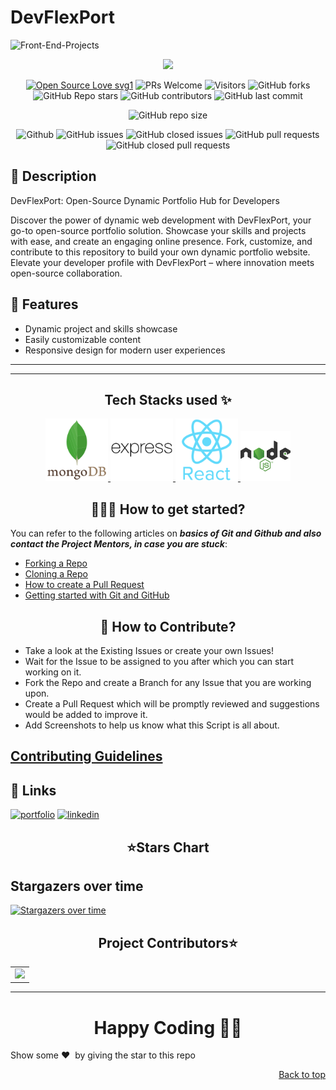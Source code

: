 # DevFlexPort
![Front-End-Projects](https://socialify.git.ci/hunter-420/DevFlexPort/image?description=1&descriptionEditable=A%20place%20for%20Developers&forks=1&issues=1&language=1&name=1&owner=1&pulls=1&stargazers=1&theme=Light)

<p align="center">
  <a href="https://devflexport.vercel.app/">
    <img src="https://forthebadge.com/images/badges/check-it-out.svg">
   </a>
</p>


<div align="center">
 <p>

[![Open Source Love svg1](https://badges.frapsoft.com/os/v1/open-source.svg?v=103)](https://github.com/ellerbrock/open-source-badges/)
![PRs Welcome](https://img.shields.io/badge/PRs-welcome-brightgreen.svg?style=flat)
![Visitors](https://api.visitorbadge.io/api/visitors?path=https%3A%2F%2Fgithub.com%2FHunter-420%2FDevFlexPort&countColor=%23263759&style=flat)
![GitHub forks](https://img.shields.io/github/forks/hunter-420/DevFlexPort)
![GitHub Repo stars](https://img.shields.io/github/stars/hunter-420/DevFlexPort)
![GitHub contributors](https://img.shields.io/github/contributors/hunter-420/DevFlexPort)
![GitHub last commit](https://img.shields.io/github/last-commit/hunter-420/DevFlexPort)
  
![GitHub repo size](https://img.shields.io/github/repo-size/hunter-420/DevFlexPort)

![Github](https://img.shields.io/github/license/hunter-420/DevFlexPort)
![GitHub issues](https://img.shields.io/github/issues/hunter-420/DevFlexPort)
![GitHub closed issues](https://img.shields.io/github/issues-closed-raw/hunter-420/DevFlexPort)
![GitHub pull requests](https://img.shields.io/github/issues-pr/hunter-420/DevFlexPort)
![GitHub closed pull requests](https://img.shields.io/github/issues-pr-closed/hunter-420/DevFlexPort)
 </p>
</div>
 
 ## 📌 Description

DevFlexPort: Open-Source Dynamic Portfolio Hub for Developers

Discover the power of dynamic web development with DevFlexPort, your go-to open-source portfolio solution. Showcase your skills and projects with ease, and create an engaging online presence. Fork, customize, and contribute to this repository to build your own dynamic portfolio website. Elevate your developer profile with DevFlexPort – where innovation meets open-source collaboration.

## 🚀 Features

- Dynamic project and skills showcase
- Easily customizable content
- Responsive design for modern user experiences

    




    
 ---



 ---




<h2 align="center"> Tech Stacks used ✨ </h2>

<p align="center">
  <a href="https://www.mongodb.com/" target="_blank" rel="noreferrer">
    <img src="https://raw.githubusercontent.com/devicons/devicon/master/icons/mongodb/mongodb-original-wordmark.svg" alt="MongoDB" width="100" height="100"/>
  </a>
  <a href="https://expressjs.com/" target="_blank" rel="noreferrer">
    <img src="https://raw.githubusercontent.com/devicons/devicon/master/icons/express/express-original-wordmark.svg" alt="Express" width="100" height="100"/>
  </a>
  <a href="https://reactjs.org/" target="_blank" rel="noreferrer">
    <img src="https://raw.githubusercontent.com/devicons/devicon/master/icons/react/react-original-wordmark.svg" alt="React" width="100" height="100"/>
  </a>
  <a href="https://nodejs.org/" target="_blank" rel="noreferrer">
    <img src="https://raw.githubusercontent.com/devicons/devicon/master/icons/nodejs/nodejs-original-wordmark.svg" alt="Node.js" width="80" height="80"/>
  </a>
</p>

<h2 align=center> 👨🏻‍💻 How to get started? </h2> 

You can refer to the following articles on **_basics of Git and Github and also contact the Project Mentors, in case you are stuck_**:

- [Forking a Repo](https://help.github.com/en/github/getting-started-with-github/fork-a-repo)
- [Cloning a Repo](https://docs.github.com/en/repositories/creating-and-managing-repositories/cloning-a-repository)
- [How to create a Pull Request](https://opensource.com/article/19/7/create-pull-request-github)
- [Getting started with Git and GitHub](https://towardsdatascience.com/getting-started-with-git-and-github-6fcd0f2d4ac6)


<h2 align=center> 📝 How to Contribute? </h2>  

- Take a look at the Existing Issues or create your own Issues!
- Wait for the Issue to be assigned to you after which you can start working on it.
- Fork the Repo and create a Branch for any Issue that you are working upon.
- Create a Pull Request which will be promptly reviewed and suggestions would be added to improve it.
- Add Screenshots to help us know what this Script is all about.

<h2>
	<a href="https://github.com/Hunter-420/DevFlexPort/blob/main/CONTRIBUTING.md">
		Contributing Guidelines
	</a>
</h2>

## 🔗 Links
[![portfolio](https://img.shields.io/badge/my_portfolio-000?style=for-the-badge&logo=ko-fi&logoColor=white)](https://khanalnischal.com.np)
[![linkedin](https://img.shields.io/badge/linkedin-0A66C2?style=for-the-badge&logo=linkedin&logoColor=white)](https://www.linkedin.com/in/nischalkhanal)


<h2 align=center>⭐Stars Chart</h2>  

## Stargazers over time

[![Stargazers over time](https://starchart.cc/hunter-420/DevFlexPort.svg)](https://starchart.cc/hunter-420/DevFlexPort)

<!--
<h2 align=center>Project Admin</h2> 
<table align="center">
	<tr >
    <td align="center">
            <a href="https://github.com/TusharKesarwani">
              <img src="https://avatars.githubusercontent.com/u/92527686?v=4" width="100px" alt=""/><br />
              <sub><b>TusharKesarwani</b></sub>
            </a>
   </td>
  </tr>
</table>
-->

 <!-- <h2 align=center>Project Mentors</h2>
<table align="center">
	<tr>
		<td align="center">
			<a href="https://github.com/TusharKesarwani">
				<img src="https://avatars.githubusercontent.com/u/92527686?v=4" width="100px" alt=""/><br />
				<sub><b>TusharKesarwani</b></sub>
			</a>
		</td>
	</tr>
</table> -->

<h2 align=center>Project Contributors⭐</h2> 
<table align="center">
  <tr>
    <td>
       <a href="https://github.com/hunter-420/DevFlexPort/graphs/contributors" align="center">
          <img src="https://contrib.rocks/image?repo=hunter-420/DevFlexPort" />
       </a>
    </td>
  </tr>
</table>

<hr>

<h1 align=center>Happy Coding 👨‍💻</h1>

Show some ❤️&nbsp; by giving the star to this repo
<p align="right"><a href="https://github.com/hunter-420/DevFlexPort">Back to top</a></p>
